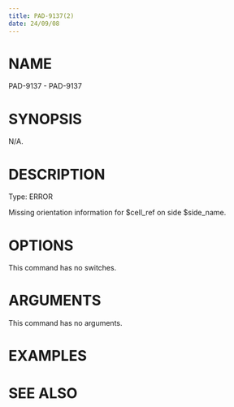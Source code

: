 ```yaml
---
title: PAD-9137(2)
date: 24/09/08
---
```


# NAME

PAD-9137 - PAD-9137

# SYNOPSIS

N/A.

# DESCRIPTION

Type: ERROR

Missing orientation information for $cell_ref on side $side_name.

# OPTIONS

This command has no switches.

# ARGUMENTS

This command has no arguments.

# EXAMPLES

# SEE ALSO
